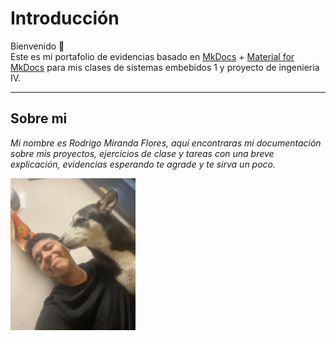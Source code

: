 # Introducción

Bienvenido 👋  
Este es mi portafolio de evidencias basado en [MkDocs](https://www.mkdocs.org/) + [Material for MkDocs](https://squidfunk.github.io/mkdocs-material/) para mis clases de sistemas embebidos 1 y proyecto de ingenieria IV.

---

## Sobre mi

_Mi nombre es Rodrigo Miranda Flores, aquí encontraras mi documentación sobre mis proyectos, ejercicios de clase y tareas con una breve explicación, evidencias esperando te agrade y te sirva un poco._

<img src="../recursos/imgs/Yo.jpg" alt="Yo" width="200">